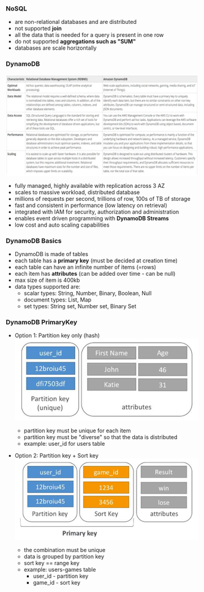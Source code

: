 ### NoSQL ###
* are non-relational databases and are distributed
* not supported **join**  
* all the data that is needed for a query is present in one row
* do not supported **aggregations such as "SUM"**
* databases are scale horizontally

### DynamoDB
![](images/aim14.jpg)
* fully managed, highly available with replication across 3 AZ
* scales to massive workload, distributed database
* millions of requests per second, trillions of row, 100s of TB of storage
* fast and consistent in performance (low latency on retrieval)
* integrated with IAM for security, authorization and administration
* enables event driven programming with **DynamoDB Streams**
* low cost and auto scaling capabilities

### DynamoDB Basics
* DynamoDB is made of tables
* each table has a **primary key** (must be decided at creation time)
* each table can have an infinite number of items (=rows)
* each item has **attributes** (can be added over time - can be null)
* max size of item is 400kb
* data types supported are:
    * scalar types: String, Number, Binary, Boolean, Null
    * document types: List, Map
    * set types: String set, Number set, Binary Set

### DynamoDB PrimaryKey
* Option 1: Partition key only (hash)
![](images/aim1.jpg)
    * partition key must be unique for each item
    * partition key must be "diverse" so that the data is distributed
    * example: user_id for users table 

* Option 2: Partition key + Sort key
![](images/aim2.jpg)
    * the combination must be unique
    * data is grouped by partition key
    * sort key == range key
    * example: users-games table
        * user_id - partition key
        * game_id - sort key

